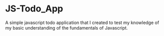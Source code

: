# JS-Todo_App
A simple javascript todo application that I created to test my knowledge of my basic understanding of the fundamentals of Javascript. 
